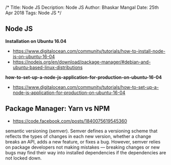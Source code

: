 /*
Title: Node JS
Decription: Node JS
Author: Bhaskar Mangal
Date: 25th Apr 2018
Tags: Node JS
*/

## Node JS

**Installation on Ubuntu 16.04**
- https://www.digitalocean.com/community/tutorials/how-to-install-node-js-on-ubuntu-16-04
- https://nodejs.org/en/download/package-manager/#debian-and-ubuntu-based-linux-distributions


**how-to-set-up-a-node-js-application-for-production-on-ubuntu-16-04**
- https://www.digitalocean.com/community/tutorials/how-to-set-up-a-node-js-application-for-production-on-ubuntu-16-04

## Package Manager: Yarn vs NPM
- https://code.facebook.com/posts/1840075619545360

semantic versioning (semver). Semver defines a versioning scheme that reflects the types of changes in each new version, whether a change breaks an API, adds a new feature, or fixes a bug. However, semver relies on package developers not making mistakes — breaking changes or new bugs may find their way into installed dependencies if the dependencies are not locked down.


